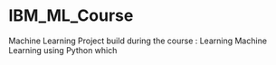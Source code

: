 # IBM_ML_Course
Machine Learning Project build during the course : Learning Machine Learning using Python which 
